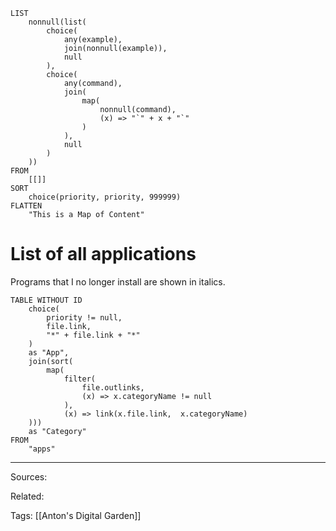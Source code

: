 
```dataview
LIST
    nonnull(list(
        choice(
            any(example),
            join(nonnull(example)),
            null
        ),
        choice(
            any(command),
            join(
                map(
                    nonnull(command), 
                    (x) => "`" + x + "`"
                )
            ),
            null
        )
    ))
FROM
    [[]]
SORT
    choice(priority, priority, 999999)
FLATTEN
    "This is a Map of Content"
```

# List of all applications

Programs that I no longer install are shown in italics.

```dataview
TABLE WITHOUT ID
    choice(
        priority != null,
        file.link,
        "*" + file.link + "*"
    )
    as "App",
    join(sort(
        map(
            filter(
                file.outlinks,
                (x) => x.categoryName != null
            ),
            (x) => link(x.file.link,  x.categoryName)
    ))) 
    as "Category"
FROM
    "apps"
```


---


Sources:

Related:

Tags:
[[Anton's Digital Garden]]